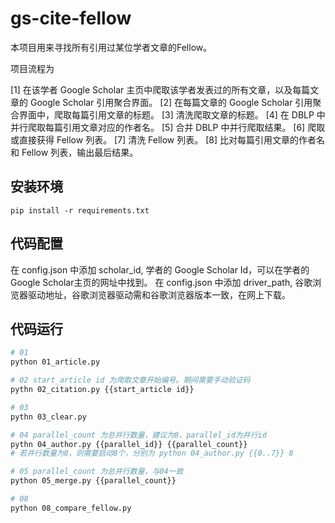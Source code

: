 # gs-cite-fellow

本项目用来寻找所有引用过某位学者文章的Fellow。

项目流程为

[1] 在该学者 Google Scholar 主页中爬取该学者发表过的所有文章，以及每篇文章的 Google Scholar 引用聚合界面。
[2] 在每篇文章的 Google Scholar 引用聚合界面中，爬取每篇引用文章的标题。
[3] 清洗爬取文章的标题。
[4] 在 DBLP 中并行爬取每篇引用文章对应的作者名。
[5] 合并 DBLP 中并行爬取结果。
[6] 爬取或直接获得 Fellow 列表。
[7] 清洗 Fellow 列表。
[8] 比对每篇引用文章的作者名和 Fellow 列表，输出最后结果。

## 安装环境

```
pip install -r requirements.txt
```

## 代码配置

在 config.json 中添加 scholar_id, 学者的 Google Scholar Id，可以在学者的Google Scholar主页的网址中找到。
在 config.json 中添加 driver_path, 谷歌浏览器驱动地址，谷歌浏览器驱动需和谷歌浏览器版本一致，在网上下载。
## 代码运行

``` bash
# 01  
python 01_article.py

# 02 start_article id 为爬取文章开始编号。期间需要手动验证码
pythn 02_citation.py {{start_article id}}

# 03 
pythn 03_clear.py 

# 04 parallel_count 为总并行数量，建议为8，parallel_id为并行id
pythn 04_author.py {{parallel_id}} {{parallel_count}}
# 若并行数量为8，则需要启动8个，分别为 python 04_author.py {{0..7}} 8

# 05 parallel_count 为总并行数量，与04一致
python 05_merge.py {{parallel_count}}

# 08 
python 08_compare_fellow.py

```
